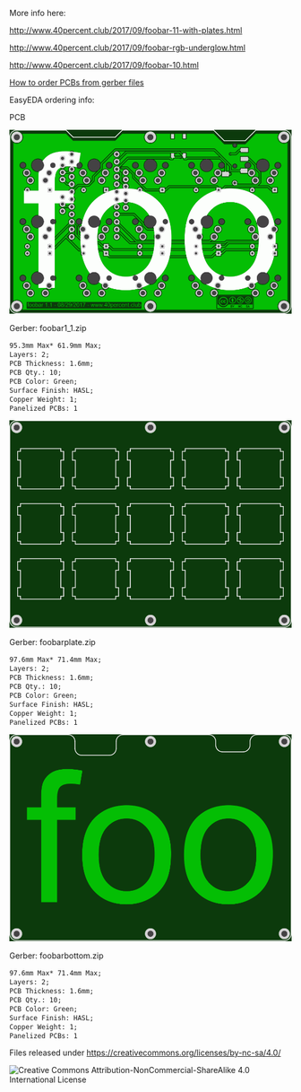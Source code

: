 More info here:

http://www.40percent.club/2017/09/foobar-11-with-plates.html

http://www.40percent.club/2017/09/foobar-rgb-underglow.html

http://www.40percent.club/2017/09/foobar-10.html

[How to order PCBs from gerber files](http://www.40percent.club/2017/03/ordering-pcb.html)

EasyEDA ordering info:

PCB

![foobar](foobar.png)

Gerber: foobar1_1.zip

    95.3mm Max* 61.9mm Max;
    Layers: 2;
    PCB Thickness: 1.6mm;
    PCB Qty.: 10;
    PCB Color: Green;
    Surface Finish: HASL;
    Copper Weight: 1;
    Panelized PCBs: 1


![foobarplate](foobarplate.png)


Gerber: foobarplate.zip

    97.6mm Max* 71.4mm Max;
    Layers: 2;
    PCB Thickness: 1.6mm;
    PCB Qty.: 10;
    PCB Color: Green;
    Surface Finish: HASL;
    Copper Weight: 1;
    Panelized PCBs: 1

	
![foobarbottom](foobarbottom.png)

Gerber: foobarbottom.zip

    97.6mm Max* 71.4mm Max;
    Layers: 2;
    PCB Thickness: 1.6mm;
    PCB Qty.: 10;
    PCB Color: Green;
    Surface Finish: HASL;
    Copper Weight: 1;
    Panelized PCBs: 1





Files released under https://creativecommons.org/licenses/by-nc-sa/4.0/

![Creative Commons Attribution-NonCommercial-ShareAlike 4.0 International License](https://i.creativecommons.org/l/by-nc-sa/4.0/88x31.png)
